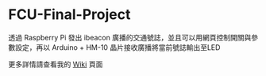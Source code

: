 # FCU-Final-Project
透過 Raspberry Pi 發出 ibeacon 廣播的交通號誌，並且可以用網頁控制開關與參數設定，再以 Arduino + HM-10 晶片接收廣播將當前號誌輸出至LED  

更多詳情請查看我的 [Wiki](https://github.com/jk195417/FCU-Final-Project/wiki) 頁面  
